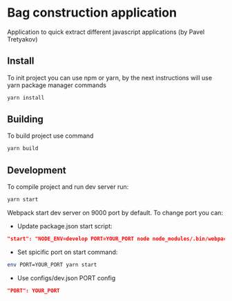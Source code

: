# Bag construction application
Application to quick extract different javascript applications (by Pavel Tretyakov)

## Install
To init project you can use npm or yarn, by the next instructions will use yarn
package manager commands

```bash
yarn install
```

## Building
To build project use command

```bash
yarn build
```

## Development
To compile project and run dev server run:

```bash
yarn start
```

Webpack start dev server on 9000 port by default.
To change port you can:

- Update package.json start script:

```json
"start": "NODE_ENV=develop PORT=YOUR_PORT node node_modules/.bin/webpack-dev-server",

```

- Set spicific port on start command:

```bash
env PORT=YOUR_PORT yarn start
```

- Use configs/dev.json PORT config
```json
"PORT": YOUR_PORT
```
